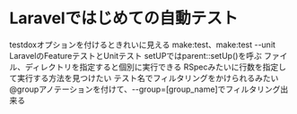 # Laravelではじめての自動テスト

testdoxオプションを付けるときれいに見える
make:test、make:test --unit
LaravelのFeatureテストとUnitテスト
setUPではparent::setUp()を呼ぶ
ファイル、ディレクトリを指定すると個別に実行できる
RSpecみたいに行数を指定して実行する方法を見つけたい
  テスト名でフィルタリングをかけられるみたい
  @groupアノテーションを付けて、--group=[group_name]でフィルタリング出来る
